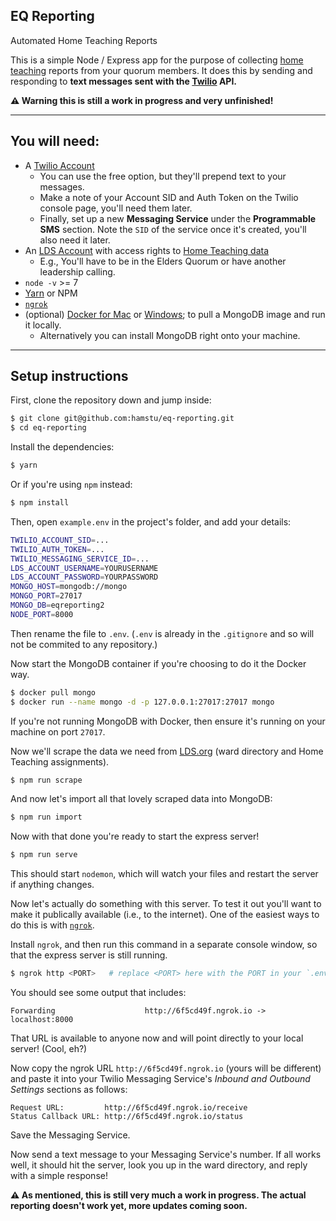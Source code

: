 ## EQ Reporting
Automated Home Teaching Reports

This is a simple Node / Express app for the purpose of collecting [home teaching](https://www.lds.org/topics/home-teaching?lang=eng&old=true) reports from your quorum members. It does this by sending and responding to **text messages sent with the [Twilio](http://twilio.com) API.**

**⚠ Warning this is still a work in progress and very unfinished!**

---

## You will need:

- A [Twilio Account](http://twilio.com)
	- You can use the free option, but they'll prepend text to your messages.
	- Make a note of your Account SID and Auth Token on the Twilio console page, you'll need them later.
	- Finally, set up a new **Messaging Service** under the **Programmable SMS** section. Note the `SID` of the service once it's created, you'll also need it later.
- An [LDS Account](http://lds.org) with access rights to [Home Teaching data](http://lds.org/htvt/)
	- E.g., You'll have to be in the Elders Quorum or have another leadership calling.
- `node -v` >= 7
- [Yarn](https://yarnpkg.com/en/) or NPM
- [`ngrok`](https://ngrok.com/)
- (optional) [Docker for Mac](https://docs.docker.com/docker-for-mac/) or [Windows](https://docs.docker.com/docker-for-windows/); to pull a MongoDB image and run it locally.
	- Alternatively you can install MongoDB right onto your machine.

---

## Setup instructions

First, clone the repository down and jump inside:

```bash
$ git clone git@github.com:hamstu/eq-reporting.git
$ cd eq-reporting
```

Install the dependencies:

```bash
$ yarn
```

Or if you're using `npm` instead:

```bash
$ npm install
```

Then, open `example.env` in the project's folder, and add your details:

```bash
TWILIO_ACCOUNT_SID=...
TWILIO_AUTH_TOKEN=...
TWILIO_MESSAGING_SERVICE_ID=...
LDS_ACCOUNT_USERNAME=YOURUSERNAME
LDS_ACCOUNT_PASSWORD=YOURPASSWORD
MONGO_HOST=mongodb://mongo
MONGO_PORT=27017
MONGO_DB=eqreporting2
NODE_PORT=8000
```

Then rename the file to `.env`. (`.env` is already in the `.gitignore` and so will not be commited to any repository.)

Now start the MongoDB container if you're choosing to do it the Docker way.

```bash
$ docker pull mongo
$ docker run --name mongo -d -p 127.0.0.1:27017:27017 mongo
```

If you're not running MongoDB with Docker, then ensure it's running on your machine on port `27017`.

Now we'll scrape the data we need from [LDS.org](http://lds.org) (ward directory and Home Teaching assignments).

```bash
$ npm run scrape
```

And now let's import all that lovely scraped data into MongoDB:

```bash
$ npm run import
```

Now with that done you're ready to start the express server!

```bash
$ npm run serve
```

This should start `nodemon`, which will watch your files and restart the server if anything changes.

Now let's actually do something with this server. To test it out you'll want to make it publically available (i.e., to the internet). One of the easiest ways to do this is with [`ngrok`](https://ngrok.com/).

Install `ngrok`, and then run this command in a separate console window, so that the express server is still running.

```bash
$ ngrok http <PORT>   # replace <PORT> here with the PORT in your `.env` file
```

You should see some output that includes:

```
Forwarding                    http://6f5cd49f.ngrok.io -> localhost:8000
```

That URL is available to anyone now and will point directly to your local server! (Cool, eh?)

Now copy the ngrok URL `http://6f5cd49f.ngrok.io` (yours will be different) and paste it into your Twilio Messaging Service's _Inbound and Outbound Settings_ sections as follows:

	Request URL:         http://6f5cd49f.ngrok.io/receive
	Status Callback URL: http://6f5cd49f.ngrok.io/status

Save the Messaging Service.

Now send a text message to your Messaging Service's number. If all works well, it should hit the server, look you up in the ward directory, and reply with a simple response!

**⚠ As mentioned, this is still very much a work in progress. The actual reporting doesn't work yet, more updates coming soon.**